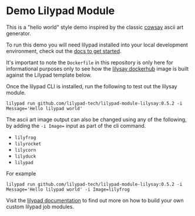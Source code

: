 # Demo Lilypad Module

This is a "hello world" style demo inspired by the classic [cowsay](https://en.wikipedia.org/wiki/Cowsay) ascii art generator. 

To run this demo you will need lilypad installed into your local development environment, check out the [docs to get started](https://lilypad.team/cli). 

It's important to note the `Dockerfile` in this repository is only here for informational purposes only to see how the [lilysay dockerhub](https://hub.docker.com/repository/docker/lilypadnetwork/lilysay) image is built against the Lilypad template below. 

Once the lilypad CLI is installed, run the following to test out the lilysay module. 

```
lilypad run github.com/lilypad-tech/lilypad-module-lilysay:0.5.2 -i Message='Hello lilypad world'
```

The ascii art image output can also be changed using any of the following, by adding the `-i Image=` input as part of the cli command. 

- `lilyfrog`
- `lilyrocket`
- `lilycorn`
- `lilyduck`
- `lilypad`

For example 

```
lilypad run github.com/lilypad-tech/lilypad-module-lilysay:0.5.2 -i Message='Hello lilypad world' -i Image=lilyfrog
```

Visit the [lilypad documentation](https://lilypad.team/building) to find out more on how to build your own custom lilypad job modules.
